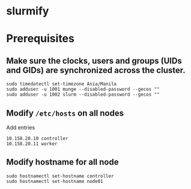 # slurmify

# Prerequisites
## Make sure the clocks, users and groups (UIDs and GIDs) are synchronized across the cluster.
```
sudo timedatectl set-timezone Asia/Manila
sudo adduser -u 1001 munge --disabled-password --gecos ""
sudo adduser -u 1002 slurm --disabled-password --gecos ""
``` 

## Modify `/etc/hosts` on all nodes
Add entries
```
10.158.20.10 controller
10.158.20.11 worker
```

## Modify hostname for all node
```
sudo hostnamectl set-hostname controller
sudo hostnamectl set-hostname node01
```
